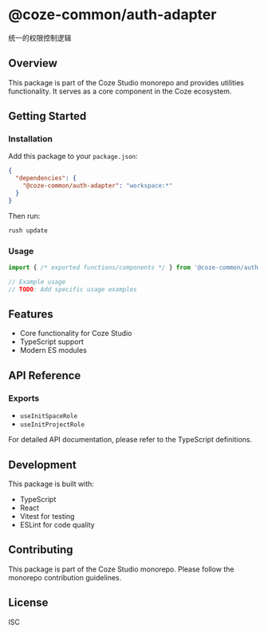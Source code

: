 # @coze-common/auth-adapter

统一的权限控制逻辑

## Overview

This package is part of the Coze Studio monorepo and provides utilities functionality. It serves as a core component in the Coze ecosystem.

## Getting Started

### Installation

Add this package to your `package.json`:

```json
{
  "dependencies": {
    "@coze-common/auth-adapter": "workspace:*"
  }
}
```

Then run:

```bash
rush update
```

### Usage

```typescript
import { /* exported functions/components */ } from '@coze-common/auth-adapter';

// Example usage
// TODO: Add specific usage examples
```

## Features

- Core functionality for Coze Studio
- TypeScript support
- Modern ES modules

## API Reference

### Exports

- `useInitSpaceRole`
- `useInitProjectRole`


For detailed API documentation, please refer to the TypeScript definitions.

## Development

This package is built with:

- TypeScript
- React
- Vitest for testing
- ESLint for code quality

## Contributing

This package is part of the Coze Studio monorepo. Please follow the monorepo contribution guidelines.

## License

ISC
